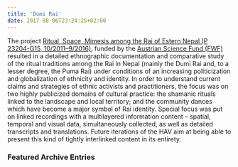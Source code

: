 ```yaml
---
title: 'Dumi Rai'
date: 2017-08-06T23:24:25+02:00
---
```


<!-- {{% mediablock havid="yxve34" class="image left" %}} -->

The project [Ritual, Space, Mimesis among the Rai of Estern Nepal (P 23204-G15, 10/2011–9/2016)](http://www.univie.ac.at/kiratstudies/), funded by the [Austrian Science Fund (FWF)](https://www.fwf.ac.at) resulted in a detailed ethnographic documentation and comparative study of the ritual traditions among the Rai in Nepal (mainly the Dumi Rai and, to a lesser degree, the Puma Rai) under conditions of an increasing politicization and globalization of ethnicity and identity. In order to understand current claims and strategies of ethnic activists and practitioners, the focus was on two highly publicized domains of cultural practice: the shamanic rituals linked to the landscape and local territory; and the community dances which have become a major symbol of Rai identity. Special focus was put on linked recordings with a multilayered information content – spatial, temporal and visual data, simultaneously collected, as well as detailed transcripts and translations. Future iterations of the HAV aim at being able to present this kind of tightly interlinked content in its entirety.

### Featured Archive Entries

<!-- {{% mediablock havid="dsssm0" class="image left" %}}
{{% mediablock havid="grns23" %}}
{{% mediablock havid="w4fw2d" %}} -->
